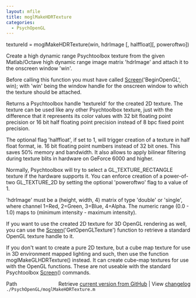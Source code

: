 ```yaml
---
layout: mfile
title: moglMakeHDRTexture
categories:
  - PsychOpenGL
---
```


textureId = moglMakeHDRTexture\(win, hdrImage \[, halffloat\]\[, poweroftwo\]\)

Create a high dynamic range Psychtoolbox texture from the given
Matlab/Octave high dynamic range image matrix 'hdrImage' and attach
it to the onscreen window 'win'.

Before calling this function you must have called [Screen](/docs/Screen)\('BeginOpenGL', win\);
with 'win' being the window handle for the onscreen window to
which the texture should be attached.

Returns a Psychtoolbox handle 'textureId' for the created 2D texture.
The texture can be used like any other Psychtoolbox texture, just
with the difference that it represents its color values with 32 bit
floating point precision or 16 bit half floating point precision
instead of 8 bpc fixed point precision.

The optional flag 'halffloat', if set to 1, will trigger creation of a
texture in half float format, ie. 16 bit floating point numbers instead
of 32 bit ones. This saves 50% memory and bandwidth. It also allows to
apply bilinear filtering during texture blits in hardware on GeForce 6000
and higher.

Normally, Psychtoolbox will try to select a GL\_TEXTURE\_RECTANGLE
texture if the hardware supports it. You can enforce creation of
a power\-of\-two GL\_TEXTURE\_2D by setting the optional 'poweroftwo'
flag to a value of 1.

'hdrImage' must be a \(height, width, 4\) matrix of type 'double' or
'single', where channel 1=Red, 2=Green, 3=Blue, 4=Alpha. The numeric
range \(0.0 \- 1.0\) maps to \(minimum intensity \- maximum intensity\).

If you want to use the created 2D texture for 3D OpenGL rendering
as well, you can use the [Screen](/docs/Screen)\('GetOpenGLTexture'\) function to
retrieve a standard OpenGL texture handle to it.

If you don't want to create a pure 2D texture, but a cube map texture
for use in 3D environment mapped lighting and such, then use the
function moglMakeGLHDRTexture\(\) instead. It can create cube\-map
textures for use with the OpenGL functions. These are not useable
with the standard Psychtoolbox [Screen](/docs/Screen)\(\) commands.



<div class="code_header" style="text-align:right;">
  <span style="float:left;">Path&nbsp;&nbsp;</span> <span class="counter">Retrieve <a href=
  "https://raw.github.com/Psychtoolbox-3/Psychtoolbox-3/beta/./PsychOpenGL/moglMakeHDRTexture.m">current version from GitHub</a> | View <a href=
  "https://github.com/Psychtoolbox-3/Psychtoolbox-3/commits/beta/./PsychOpenGL/moglMakeHDRTexture.m">changelog</a></span>
</div>
<div class="code">
  <code>./PsychOpenGL/moglMakeHDRTexture.m</code>
</div>
